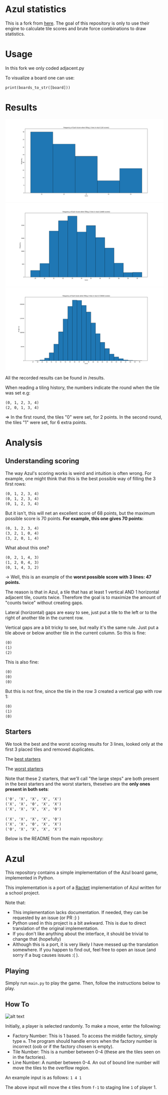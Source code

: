 # Azul statistics
This is a fork from [here](https://github.com/trajafri/Azul).
The goal of this repository is only to use their engine to calculate tile scores and brute force combinations to draw statistics.

# Usage
In this fork we only coded adjacent.py

To visualize a board one can use:
```
print(boards_to_str([board]))
```

# Results

![](results/1_lines.png)
![](results/2_lines.png)
![](results/3_lines.png)


All the recorded results can be found in /results.

When reading a tiling history, the numbers indicate the round when the tile was set e.g:
```
(0, 1, 2, 3, 4)
(2, 0, 1, 3, 4)
```
=> In the first round, the tiles "0" were set, for 2 points. In the second round, the tiles "1" were set, for 6 extra points. 


# Analysis

## Understanding scoring
The way Azul's scoring works is weird and intuition is often wrong.
For example, one might think that this is the best possible way of filling the 3 first rows:
```
(0, 1, 2, 3, 4)
(0, 1, 2, 3, 4)
(0, 1, 2, 3, 4)
```
But it isn't, this will net an excellent score of 68 points, but the maximum possible score is 70 points. **For example, this one gives 70 points:** 
```
(0, 1, 2, 3, 4)
(3, 2, 1, 0, 4)
(3, 2, 0, 1, 4)
```

What about this one?
```
(0, 2, 1, 4, 3)
(1, 2, 0, 4, 3)
(0, 1, 4, 3, 2)
```
-> Well, this is an example of the **worst possible score with 3 lines: 47 points.**

The reason is that in Azul, a tile that has at least 1 vertical AND 1 horizontal adjacent tile, counts twice. Therefore the goal is to maximize the amount of "counts twice" without creating gaps.

Lateral (horizontal) gaps are easy to see, just put a tile to the left or to the right of another tile in the current row.

Vertical gaps are a bit tricky to see, but really it's the same rule. Just put a tile above or below another tile in the current column.
So this is fine:
```
(0)
(1)
(2)
```
This is also fine:
```
(0)
(0)
(0)
```

But this is not fine, since the tile in the row 3 created a vertical gap with row 1:
```
(0)
(1)
(0)
```

## Starters

We took the best and the worst scoring results for 3 lines, looked only at the first 3 placed tiles and removed duplicates.

The [best starters](./results/3_lines_best_starters.txt)

The [worst starters](./results/3_lines_worst_starters.txt)

Note that these 2 starters, that we'll call "the large steps" are both present in the best starters and the worst starters, thesetwo are the **only ones present in both sets**:
```
('0', 'X', 'X', 'X', 'X')
('X', 'X', '0', 'X', 'X')
('X', 'X', 'X', 'X', '0')

('X', 'X', 'X', 'X', '0')
('X', 'X', '0', 'X', 'X')
('0', 'X', 'X', 'X', 'X')
```



Below is the README from the main repository:

# Azul

This repository contains a simple implementation of the Azul board game, implemented in Python.

This implementation is a port of a [Racket](https://racket-lang.org/) implementation of Azul written
for a school project.

Note that:

* This implementation lacks documentation. If needed, they can be requested by an issue (or PR :} )
* Python used in this project is a bit awkward. This is due to direct translation of the original implementation.
* If you don't like anything about the interface, it should be trivial to change that (hopefully)
* Although this is a port, it is very likely I have messed up the translation somewhere. If you happen to find out, feel free to open an issue
  (and sorry if a bug causes issues :( ).

## Playing

Simply run `main.py` to play the game. Then, follow the instructions below to play.

## How To

![alt text](https://raw.githubusercontent.com/trajafri/Azul/master/images/PAzul.png "Prompt at the beginning of a 2v2 game")

Initially, a player is selected randomly. To make a move, enter the following:
* Factory Number: This is 1 based. To access the middle factory, simply type `m`. The program should handle errors when the factory number is incorrect (oob or if the factory chosen is empty).
* Tile Number: This is a number between 0-4 (these are the tiles seen on in the factories).
* Line Number: A number between 0-4. An out of bound line number will move the tiles to the overflow region.

An example input is as follows:
`1 4 1`

The above input will move the `4` tiles from `f-1` to staging line `1` of player 1.

